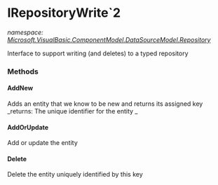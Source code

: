 ﻿
# IRepositoryWrite`2
_namespace: [Microsoft.VisualBasic.ComponentModel.DataSourceModel.Repository](N-Microsoft.VisualBasic.ComponentModel.DataSourceModel.Repository.md)_

Interface to support writing (and deletes) to a typed repository

### Methods

#### AddNew
Adds an entity that we know to be new and returns its assigned key
_returns: 
 The unique identifier for the entity
 _
#### AddOrUpdate
Add or update the entity
#### Delete
Delete the entity uniquely identified by this key



